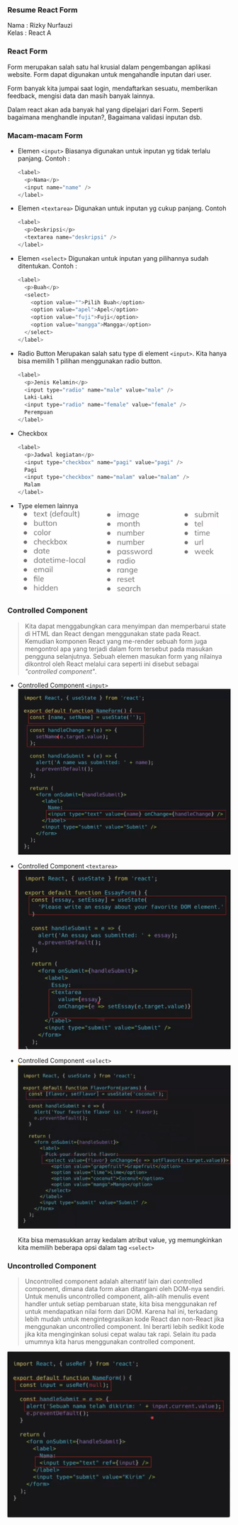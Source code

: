### Resume React Form

Nama : Rizky Nurfauzi  
Kelas : React A

### React Form

Form merupakan salah satu hal krusial dalam pengembangan aplikasi website. Form dapat digunakan untuk mengahandle inputan dari user.

Form banyak kita jumpai saat login, mendaftarkan sesuatu, memberikan feedback, mengisi data dan masih banyak lainnya.

Dalam react akan ada banyak hal yang dipelajari dari Form. Seperti bagaimana menghandle inputan?, Bagaimana validasi inputan dsb.

### Macam-macam Form

- Elemen `<input>`
  Biasanya digunakan untuk inputan yg tidak terlalu panjang. Contoh :
  ```js
  <label>
    <p>Nama</p>
    <input name="name" />
  </label>
  ```
- Elemen `<textarea>`
  Digunakan untuk inputan yg cukup panjang. Contoh

  ```js
  <label>
    <p>Deskripsi</p>
    <textarea name="deskripsi" />
  </label>
  ```

- Elemen `<select>`
  Digunakan untuk inputan yang pilihannya sudah ditentukan. Contoh :

  ```js
  <label>
    <p>Buah</p>
    <select>
      <option value="">Pilih Buah</option>
      <option value="apel">Apel</option>
      <option value="fuji">Fuji</option>
      <option value="mangga">Mangga</option>
    </select>
  </label>
  ```

- Radio Button
  Merupakan salah satu type di element `<input>`. Kita hanya bisa memilih 1 pilihan menggunakan radio button.

  ```js
  <label>
    <p>Jenis Kelamin</p>
    <input type="radio" name="male" value="male" />
    Laki-Laki
    <input type="radio" name="female" value="female" />
    Perempuan
  </label>
  ```

- Checkbox
  ```js
  <label>
    <p>Jadwal kegiatan</p>
    <input type="checkbox" name="pagi" value="pagi" />
    Pagi
    <input type="checkbox" name="malam" value="malam" />
    Malam
  </label>
  ```
- Type elemen lainnya
  ![Type element lainnya](Screenshots/TypeLainnya.png)

### Controlled Component

> Kita dapat menggabungkan cara menyimpan dan memperbarui state di HTML dan React dengan menggunakan state pada React. Kemudian komponen React yang me-render sebuah form juga mengontrol apa yang terjadi dalam form tersebut pada masukan pengguna selanjutnya.
> Sebuah elemen masukan form yang nilainya dikontrol oleh React melalui cara seperti ini disebut sebagai _"controlled component"_.

- Controlled Component `<input>`
  ![Contoh Controlled Comp](Screenshots/ContohControlledComponentInput.png)
- Controlled Component `<textarea>`
  ![Contoh Controlled textarea](Screenshots/ContohControlledComponentTextarea.png)
- Controlled Component `<select>`
  ![Contoh Controlled Select](Screenshots/ContohControlledComponentSelect.png)

  Kita bisa memasukkan array kedalam atribut value, yg memungkinkan kita memilih beberapa opsi dalam tag `<select>`

### Uncontrolled Component

> Uncontrolled component adalah alternatif lain dari controlled component, dimana data form akan ditangani oleh DOM-nya sendiri. Untuk menulis uncontrolled component, alih-alih menulis event handler untuk setiap pembaruan state, kita bisa menggunakan ref untuk mendapatkan nilai form dari DOM.
> Karena hal ini, terkadang lebih mudah untuk mengintegrasikan kode React dan non-React jika menggunakan uncontrolled component. Ini berarti lebih sedikit kode jika kita menginginkan solusi cepat walau tak rapi. Selain itu pada umumnya kita harus menggunakan controlled component.

![Contoh Uncontrolled Comp](Screenshots/ContohUncontrolledComponent.png)

